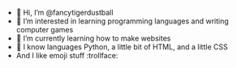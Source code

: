 - 👋 Hi, I’m @fancytigerdustball
- 👀 I’m interested in learning programming languages and writing computer games
- 🌱 I’m currently learning how to make websites
- 🧠 I know languages Python, a little bit of HTML, and a little CSS
- And I like emoji stuff :trollface:

